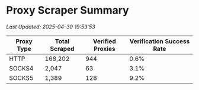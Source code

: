 # Proxy Scraper Summary

_Last Updated: 2025-04-30 19:53:53_

| Proxy Type | Total Scraped | Verified Proxies | Verification Success Rate |
|------------|--------------|------------------|--------------------------|
| HTTP | 168,202 | 944 | 0.6% |
| SOCKS4 | 2,047 | 63 | 3.1% |
| SOCKS5 | 1,389 | 128 | 9.2% |
